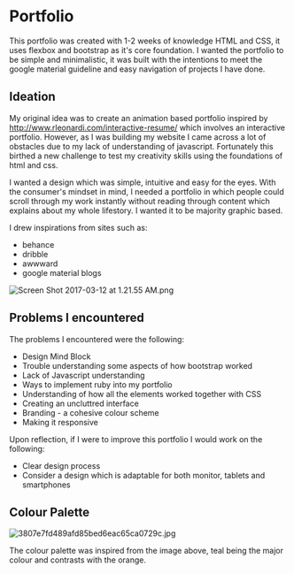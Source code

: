 # Portfolio

This portfolio was created with 1-2 weeks of knowledge HTML and CSS, it uses flexbox and bootstrap as it's core foundation. I wanted the portfolio to be simple and minimalistic, it was built with the intentions to meet the google material guideline and easy navigation of projects I have done. 

## Ideation

My original idea was to create an animation based portfolio inspired by http://www.rleonardi.com/interactive-resume/ which involves an interactive portfolio. However, as I was building my website I came across a lot of obstacles due to my lack of understanding of javascript. Fortunately this birthed a new challenge to test my creativity skills using the foundations of html and css.

I wanted a design which was simple, intuitive and easy for the eyes. With the consumer's mindset in mind, I needed a portfolio in which people could scroll through my work instantly without reading through content which explains about my whole lifestory. I wanted it to be majority graphic based. 

I drew inspirations from sites such as:
* behance
* dribble
* awwward
* google material blogs

![Screen Shot 2017-03-12 at 1.21.55 AM.png](https://www.dropbox.com/s/yqe6wnnt5mgtz19/Screen%20Shot%202017-03-12%20at%201.21.55%20AM.png?dl=0&raw=1)

## Problems I encountered

The problems I encountered were the following:
* Design Mind Block
* Trouble understanding some aspects of how bootstrap worked
* Lack of Javascript understanding
* Ways to implement ruby into my portfolio
* Understanding of how all the elements worked together with CSS
* Creating an uncluttred interface
* Branding - a cohesive colour scheme
* Making it responsive 

Upon reflection, if I were to improve this portfolio I would work on the following:

* Clear design process
* Consider a design which is adaptable for both monitor, tablets and smartphones

## Colour Palette

![3807e7fd489afd85bed6eac65ca0729c.jpg](https://www.dropbox.com/s/f5arkaqwugo08l0/3807e7fd489afd85bed6eac65ca0729c.jpg?dl=0&raw=1)

The colour palette was inspired from the image above, teal being the major colour and contrasts with the orange.
